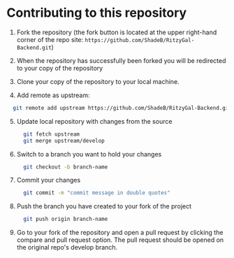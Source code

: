 # Contributing to this repository

1. Fork the repository (the fork button is located at the upper right-hand corner of the repo site: `https://github.com/ShadeB/RitzyGal-Backend.git`)

2. When the repository has successfully been forked you will be redirected to your copy of the repository

3. Clone your copy of the repository to your local machine.

4. Add remote as upstream:

```sh
  git remote add upstream https://github.com/ShadeB/RitzyGal-Backend.git
```

5. Update local repository with changes from the source
   ```sh
     git fetch upstream
     git merge upstream/develop
   ```
6. Switch to a branch you want to hold your changes

   ```sh
     git checkout -b branch-name
   ```

7. Commit your changes
   ```sh
     git commit -m "commit message in double quotes"
   ```
8. Push the branch you have created to your fork of the project

   ```sh
     git push origin branch-name
   ```

9. Go to your fork of the repository and open a pull request by clicking the compare and pull request option. The pull request should be opened on the original repo's develop branch.

